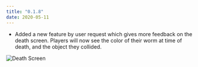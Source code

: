 ```yaml
---
title: "0.1.8"
date: 2020-05-11
---
```


* Added a new feature by user request which gives more feedback on the death screen.  Players will now see the color of their worm at time of death, and the object they collided.

![Death Screen](../../images/death-screen.png)